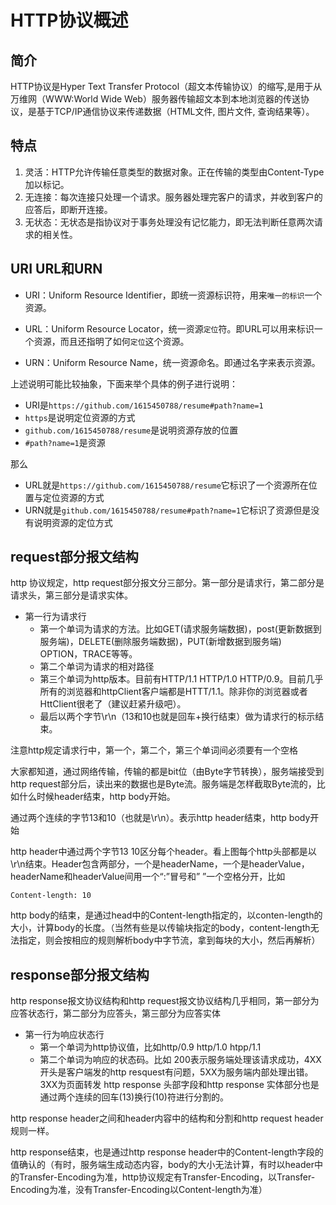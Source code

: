 # HTTP协议概述
## 简介
HTTP协议是Hyper Text Transfer Protocol（超文本传输协议）的缩写,是用于从万维网（WWW:World Wide Web）服务器传输超文本到本地浏览器的传送协议，是基于TCP/IP通信协议来传递数据（HTML文件, 图片文件, 查询结果等）。

## 特点
1. 灵活：HTTP允许传输任意类型的数据对象。正在传输的类型由Content-Type加以标记。
1. 无连接：每次连接只处理一个请求。服务器处理完客户的请求，并收到客户的应答后，即断开连接。
1. 无状态：无状态是指协议对于事务处理没有记忆能力，即无法判断任意两次请求的相关性。

## URI URL和URN
- URI：Uniform Resource Identifier，即统一资源标识符，用来`唯一的标识`一个资源。

- URL：Uniform Resource Locator，统一资源`定位`符。即URL可以用来标识一个资源，而且还指明了如何`定位`这个资源。

- URN：Uniform Resource Name，统一资源命名。即通过名字来表示资源。

上述说明可能比较抽象，下面来举个具体的例子进行说明：

- URI是`https://github.com/1615450788/resume#path?name=1`
- `https`是说明定位资源的方式
- `github.com/1615450788/resume`是说明资源存放的位置
- `#path?name=1`是资源

那么

- URL就是`https://github.com/1615450788/resume`它标识了一个资源所在位置与定位资源的方式
- URN就是`github.com/1615450788/resume#path?name=1`它标识了资源但是没有说明资源的定位方式

## request部分报文结构
http 协议规定，http request部分报文分三部分。第一部分是请求行，第二部分是请求头，第三部分是请求实体。
- 第一行为请求行
    - 第一个单词为请求的方法。比如GET(请求服务端数据)，post(更新数据到服务端)，DELETE(删除服务端数据)，PUT(新增数据到服务端) OPTION，TRACE等等。
    - 第二个单词为请求的相对路径
    - 第三个单词为http版本。目前有HTTP/1.1 HTTP/1.0 HTTP/0.9。目前几乎所有的浏览器和httpClient客户端都是HTTT/1.1。除非你的浏览器或者HttClient很老了（建议赶紧升级吧）。
    - 最后以两个字节\r\n（13和10也就是回车+换行结束）做为请求行的标示结束。

注意http规定请求行中，第一个，第二个，第三个单词间必须要有一个空格

大家都知道，通过网络传输，传输的都是bit位（由Byte字节转换），服务端接受到http request部分后，读出来的数据也是Byte流。服务端是怎样截取Byte流的，比如什么时候header结束，http body开始。

通过两个连续的字节13和10（也就是\r\n）。表示http header结束，http body开始

http header中通过两个字节13 10区分每个header。看上图每个http头部都是以\r\n结束。Header包含两部分，一个是headerName，一个是headerValue，headerName和headerValue间用一个“:”冒号和” ”一个空格分开，比如
```
Content-length: 10
```
http body的结束，是通过head中的Content-length指定的，以conten-length的大小，计算body的长度。（当然有些是以传输块指定的body，content-length无法指定，则会按相应的规则解析body中字节流，拿到每块的大小，然后再解析）

## response部分报文结构
http response报文协议结构和http request报文协议结构几乎相同，第一部分为应答状态行，第二部分为应答头，第三部分为应答实体
- 第一行为响应状态行
    - 第一个单词为http协议值，比如http/0.9 http/1.0 htpp/1.1 
    - 第二个单词为响应的状态码。比如 200表示服务端处理该请求成功，4XX开头是客户端发的http resquest有问题，5XX为服务端内部处理出错。3XX为页面转发
http response 头部字段和http response 实体部分也是通过两个连续的回车(13)换行(10)符进行分割的。

http response header之间和header内容中的结构和分割和http request header规则一样。

http response结束，也是通过http response header中的Content-length字段的值确认的（有时，服务端生成动态内容，body的大小无法计算，有时以header中的Transfer-Encoding为准，http协议规定有Transfer-Encoding，以Transfer-Encoding为准，没有Transfer-Encoding以Content-length为准）